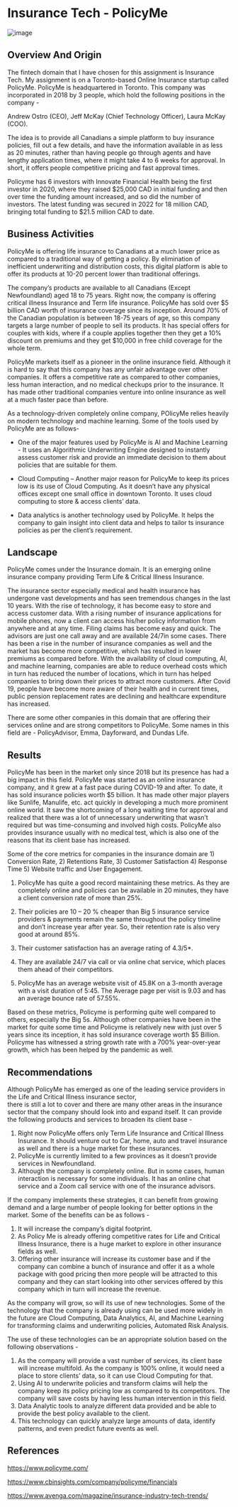 # Insurance Tech - PolicyMe   

![image](https://github.com/nkarol1/PolicyMe/assets/142128214/58d5d6d6-994a-40c1-ac90-56ac1daa2d76)

## Overview And Origin

The fintech domain that I have chosen for this assignment is Insurance Tech. My assignment is on a Toronto-based Online Insurance startup called PolicyMe. PolicyMe is headquartered in Toronto. This company was incorporated in 2018 by 3 people, which hold the following positions in the company -

 Andrew Ostro (CEO), Jeff McKay (Chief Technology Officer), Laura McKay (COO).
 
  The idea is to provide all Canadians a simple platform to buy insurance policies, fill out a few details, and have the information 
  available in as less as 20 minutes, rather than having people go through agents and have lengthy application times, where it might 
  take 4 to 6 weeks for approval. In short, it offers people competitive pricing and fast approval times.
  
  Policyme has 6 investors with Innovate Financial Health being the first investor in 2020, where they raised $25,000 CAD in initial 
  funding and then over time the funding amount increased, and so did the number of investors. The latest funding was secured in 2022 
  for 18 million CAD, bringing total funding to $21.5 million CAD to date.

 ## Business Activities

  PolicyMe is offering life insurance to Canadians at a much lower price as compared to a traditional way of getting a policy. By 
  elimination of inefficient underwriting and distribution costs, this digital platform is able to offer its products at 10-20 percent 
  lower than traditional offerings.

  The company’s products are available to all Canadians (Except Newfoundland) aged 18 to 75 years. Right now, the company is offering 
  critical illness Insurance and Term life insurance. PolicyMe has sold over $5 billion CAD worth of insurance coverage since its 
  inception. Around 70% of the Canadian population is between 18-75 years of age, so this company targets a large number of people to 
  sell its products. It has special offers for couples with kids, where if a couple applies together then they get a 10% discount on 
  premiums and they get $10,000 in free child coverage for the whole term.

  PolicyMe markets itself as a pioneer in the online insurance field. Although it is hard to say that this company has any unfair 
  advantage over other companies. It offers a competitive rate as compared to other companies, less human interaction, and no 
  medical checkups prior to the insurance. It has made other traditional companies venture into online insurance as well at a much 
  faster pace than before.

  As a technology-driven completely online company, POlicyMe relies heavily on modern technology and machine learning. Some of 
  the tools used by PolicyMe are as follows- 

  * One of the major features used by PolicyMe is AI and Machine Learning - It uses an Algorithmic Underwriting Engine designed to 
   instantly assess customer risk and provide an immediate decision to them about policies that are suitable for them.

 * Cloud Computing – Another major reason for PolicyMe to keep its prices low is its use of Cloud Computing. As it doesn’t have any 
   physical offices except one small office in downtown Toronto. It uses cloud computing to store & access clients’ data.

 * Data analytics is another technology used by PolicyMe. It helps the company to gain insight into client data and helps to tailor 
   ts insurance policies as per the client’s requirement.

## Landscape

   PolicyMe comes under the Insurance domain. It is an emerging online insurance company providing Term Life & Critical Illness 
   Insurance.

   The insurance sector especially medical and health insurance has undergone vast developments and has seen tremendous changes in the 
   last 10 years. With the rise of technology, it has become easy to store and access customer data. With a rising number of insurance 
   applications for mobile phones, now a client can access his/her policy information from anywhere and at any time. Filing claims 
   has become easy and quick. The advisors are just one call away and are available 24/7in some cases. There has been a rise in 
   the number of insurance companies as well and the market has become more competitive, which has resulted in lower premiums as 
   compared before. With the availability of cloud computing, AI, and machine learning, companies are able to reduce overhead costs 
   which in turn has reduced the number of locations, which in turn has helped companies to bring down their prices to attract more 
   customers. After Covid 19, people have become more aware of their health and in current times, public pension replacement 
   rates are declining and healthcare expenditure has increased.

   There are some other companies in this domain that are offering their services online and are strong competitors to 
   PolicyMe. Some names in this field are - PolicyAdvisor, Emma, Dayforward, and Dundas Life.

## Results 

   PolicyMe has been in the market only since 2018 but its presence has had a big impact in this field. PolicyMe was started as an online 
   insurance company, and it grew at a fast pace during COVID-19 and after. To date, it has sold insurance policies worth $5 billion. 
   It has made other major players like Sunlife, Manulife, etc. act quickly in developing a much more prominent online world. It saw 
   the shortcoming of a long waiting time for approval and realized that there was a lot of unnecessary underwriting that wasn’t 
   required but was time-consuming and involved high costs. PolicyMe also provides insurance usually with no medical test, which is 
   also one of the reasons that its client base has increased. 

   Some of the core metrics for companies in the insurance domain are 1) Conversion Rate, 2) Retentions Rate, 3) Customer Satisfaction 
   4) Response Time 5) Website traffic and User Engagement.

   1) PolicyMe has quite a good record maintaining these metrics. As they are completely online and policies can be available in 
      20 minutes, they have a client conversion rate of more than 25%.

   2) Their policies are 10 – 20 % cheaper than Big 5 insurance service providers & payments remain the same throughout the policy 
      timeline and don’t increase year after year. So, their retention rate is also very good at around 85%.

   3) Their customer satisfaction has an average rating of 4.3/5*.
      
   4) They are available 24/7 via call or via online chat service, which places them ahead of their competitors.

   5) PolicyMe has an average website visit of 45.8K on a 3-month average with a visit duration of 5:45. The Average page per visit is 
      9.03 and has an average bounce rate of 57.55%.

   Based on these metrics, Policyme is performing quite well compared to others, especially the Big 5s. Although other companies have been 
   in the market for quite some time and Policyme is relatively new with just over 5 years since its inception, it has sold 
   insurance coverage worth $5 Billion. Policyme has witnessed a string growth rate with a 700% year-over-year growth, which has 
   been helped by the pandemic as well.

## Recommendations

   Although PolicyMe has emerged as one of the leading service providers in the Life and Critical Illness insurance sector,  
   there is still a lot to cover and there are many other areas in the insurance sector that the company should look into and expand 
   itself. It can provide the following products and services to broaden its client base - 

   1)	Right now PolicyMe offers only Term Life Insurance and Critical Illness Insurance. It should venture out to Car, home, auto 
      and travel insurance as well and there is a huge market for these insurances.
   2)	PolicyMe is currently limited to a few provinces as it doesn’t provide services in Newfoundland.
   3)	Although the company is completely online. But in some cases, human interaction is necessary for some individuals. It has an 
      online chat service and a Zoom call service with one of the insurance advisors.

   If the company implements these strategies, it can benefit from growing demand and a large number of people looking for better 
   options in the market. Some of the benefits can be as follows - 

   1)	It will increase the company’s digital footprint.
   2)	As Policy Me is already offering competitive rates for Life and Critical Illness Insurance, there is a huge market to explore 
      in other insurance fields as well.
   3)	Offering other insurance will increase its customer base and if the company can combine a bunch of insurance and offer it as a 
     whole package with good pricing then more people will be attracted to this company and they can start looking into other 
     services offered by this company which in turn will increase the revenue.

  As the company will grow, so will its use of new technologies. Some of the technology that the company is already using can be
  used more widely in the future are Cloud Computing, Data Analytics, AI, and Machine Learning for transforming claims and underwriting 
  policies, Automated Risk Analysis. 

  The use of these technologies can be an appropriate solution based on the following observations - 

  1) As the company will provide a vast number of services, its client base will increase multifold. As the company is 100% online, 
     it would need a place to store clients’ data, so it can use Cloud Computing for that.
  2) Using AI to underwrite policies and transform claims will help the company keep its policy pricing low as compared to 
     its competitors. The company will save costs by having less human intervention in this field.
  3) Data Analytic tools to analyze different data provided and be able to provide the best policy available to the client.
  4) This technology can quickly analyze large amounts of data, identify patterns, and even predict future events as well.
     

## References

  https://www.policyme.com/
  
  https://www.cbinsights.com/company/policyme/financials

  https://www.avenga.com/magazine/insurance-industry-tech-trends/
